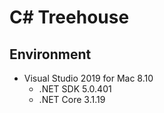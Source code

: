 ﻿# C# Treehouse

## Environment
- <span title="Release: Sep 2021">Visual Studio 2019 for Mac 8.10</span>
    - .NET SDK 5.0.401
    - .NET Core 3.1.19
